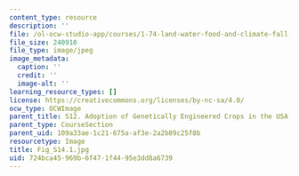 ```yaml
---
content_type: resource
description: ''
file: /ol-ocw-studio-app/courses/1-74-land-water-food-and-climate-fall-2020/724bca45969b6f471f4495e3dd8a6739_Fig_S14.1.jpg
file_size: 240910
file_type: image/jpeg
image_metadata:
  caption: ''
  credit: ''
  image-alt: ''
learning_resource_types: []
license: https://creativecommons.org/licenses/by-nc-sa/4.0/
ocw_type: OCWImage
parent_title: S12. Adoption of Genetically Engineered Crops in the USA
parent_type: CourseSection
parent_uid: 109a33ae-1c21-675a-af3e-2a2b89c25f8b
resourcetype: Image
title: Fig_S14.1.jpg
uid: 724bca45-969b-6f47-1f44-95e3dd8a6739
---
```

